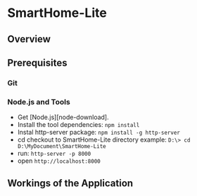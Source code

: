 # SmartHome-Lite

## Overview



## Prerequisites

### Git



### Node.js and Tools

- Get [Node.js][node-download].
- Install the tool dependencies: `npm install`
- Instal http-server package: `npm install -g http-server`
- cd checkout to SmartHome-Lite directory  example: `D:\> cd D:\MyDocument\SmartHome-Lite`
- run: `http-server -p 8000` 
- open `http://localhost:8000`

## Workings of the Application


